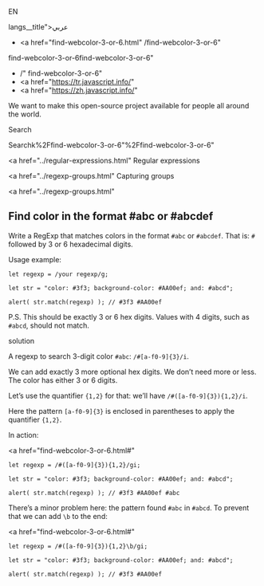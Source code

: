 EN

langs\_\_title">عربي</span></a>

- <a href="find-webcolor-3-or-6.html"
  /find-webcolor-3-or-6"

find-webcolor-3-or-6find-webcolor-3-or-6"

<!-- -->

- /"
  find-webcolor-3-or-6"
- <a href="https://tr.javascript.info/"
- <a href="https://zh.javascript.info/"

We want to make this open-source project available for people all around the world.

Search

Searchk%2Ffind-webcolor-3-or-6"%2Ffind-webcolor-3-or-6" </a>

<a href="../regular-expressions.html" Regular expressions</span></a>

<a href="../regexp-groups.html" Capturing groups</span></a>

<a href="../regexp-groups.html"

## Find color in the format \#abc or \#abcdef

Write a RegExp that matches colors in the format `#abc` or `#abcdef`. That is: `#` followed by 3 or 6 hexadecimal digits.

Usage example:

    let regexp = /your regexp/g;

    let str = "color: #3f3; background-color: #AA00ef; and: #abcd";

    alert( str.match(regexp) ); // #3f3 #AA00ef

P.S. This should be exactly 3 or 6 hex digits. Values with 4 digits, such as `#abcd`, should not match.

solution

A regexp to search 3-digit color `#abc`: `/#[a-f0-9]{3}/i`.

We can add exactly 3 more optional hex digits. We don’t need more or less. The color has either 3 or 6 digits.

Let’s use the quantifier `{1,2}` for that: we’ll have `/#([a-f0-9]{3}){1,2}/i`.

Here the pattern `[a-f0-9]{3}` is enclosed in parentheses to apply the quantifier `{1,2}`.

In action:

<a href="find-webcolor-3-or-6.html#"
<a href="find-webcolor-3-or-6.html#" class="toolbar__button toolbar__button_edit" title="open in sandbox"></a>

    let regexp = /#([a-f0-9]{3}){1,2}/gi;

    let str = "color: #3f3; background-color: #AA00ef; and: #abcd";

    alert( str.match(regexp) ); // #3f3 #AA00ef #abc

There’s a minor problem here: the pattern found `#abc` in `#abcd`. To prevent that we can add `\b` to the end:

<a href="find-webcolor-3-or-6.html#"
<a href="find-webcolor-3-or-6.html#" class="toolbar__button toolbar__button_edit" title="open in sandbox"></a>

    let regexp = /#([a-f0-9]{3}){1,2}\b/gi;

    let str = "color: #3f3; background-color: #AA00ef; and: #abcd";

    alert( str.match(regexp) ); // #3f3 #AA00ef

